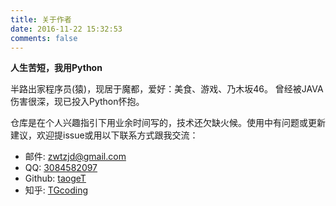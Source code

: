 ```yaml
---
title: 关于作者
date: 2016-11-22 15:32:53
comments: false
---
```


**人生苦短，我用Python**

半路出家程序员(猿)，现居于魔都，爱好：美食、游戏、乃木坂46。
曾经被JAVA伤害很深，现已投入Python怀抱。

仓库是在个人兴趣指引下用业余时间写的，技术还欠缺火候。使用中有问题或更新建议，欢迎提issue或用以下联系方式跟我交流：

* 邮件: [zwtzjd@gmail.com](mailto:zwtzjd@gmail.com)
* QQ: [3084582097](http://wpa.qq.com/msgrd?v=3&uin=3084582097&site=qq&menu=yes)
* Github: [taogeT](https://github.com/taogeT)
* 知乎: [TGcoding](https://www.zhihu.com/people/xiedaimade)


